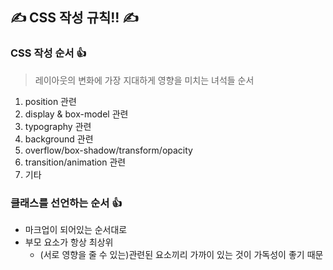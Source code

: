 ## &#9997; CSS 작성 규칙!! &#9997;

### CSS 작성 순서 	&#128077;
> 레이아웃의 변화에 가장 지대하게 영향을 미치는 녀석들 순서
1. position 관련
2. display &  box-model 관련
3. typography 관련
4. background 관련
5. overflow/box-shadow/transform/opacity
6. transition/animation 관련
6. 기타
### 클래스를 선언하는 순서 	&#128077;
- 마크업이 되어있는 순서대로
- 부모 요소가 항상 최상위 
    - (서로 영향을 줄 수 있는)관련된 요소끼리 가까이 있는 것이 가독성이 좋기 때문


